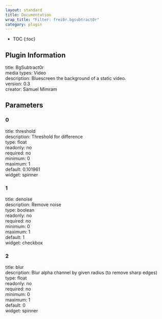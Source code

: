 ```yaml
---
layout: standard
title: Documentation
wrap_title: "Filter: frei0r.bgsubtract0r"
category: plugin
---
```

* TOC
{:toc}

## Plugin Information

title: BgSubtract0r  
media types:
Video  
description: Bluescreen the background of a static video.  
version: 0.3  
creator: Samuel Mimram  

## Parameters

### 0

title: threshold    
description:
Threshold for difference  
type: float  
readonly: no  
required: no  
minimum: 0  
maximum: 1  
default: 0.101961  
widget: spinner  

### 1

title: denoise    
description:
Remove noise  
type: boolean  
readonly: no  
required: no  
minimum: 0  
maximum: 1  
default: 1  
widget: checkbox  

### 2

title: blur    
description:
Blur alpha channel by given radius (to remove sharp edges)  
type: float  
readonly: no  
required: no  
minimum: 0  
maximum: 1  
default: 0  
widget: spinner  

